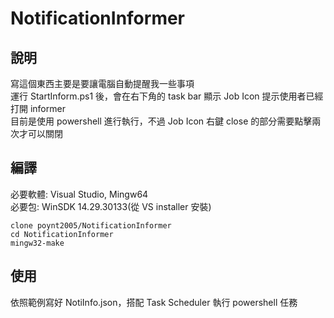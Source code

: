 # NotificationInformer

## 說明

寫這個東西主要是要讓電腦自動提醒我一些事項  
運行 StartInform.ps1 後，會在右下角的 task bar 顯示 Job Icon 提示使用者已經打開 informer  
目前是使用 powershell 進行執行，不過 Job Icon 右鍵 close 的部分需要點擊兩次才可以關閉

## 編譯

必要軟體: Visual Studio, Mingw64  
必要包: WinSDK 14.29.30133(從 VS installer 安裝)

```
clone poynt2005/NotificationInformer
cd NotificationInformer
mingw32-make
```

## 使用

依照範例寫好 NotiInfo.json，搭配 Task Scheduler 執行 powershell 任務
